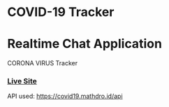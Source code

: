 # COVID-19 Tracker

# Realtime Chat Application

CORONA VIRUS Tracker
### [Live Site](https://coronavirus-tracker-eab4d7.netlify.app/)


API used: https://covid19.mathdro.id/api
